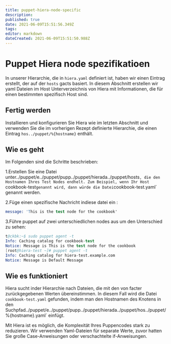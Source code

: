 ```yaml
---
title: puppet-hiera-node-specific
description: 
published: true
date: 2021-06-09T15:51:56.349Z
tags: 
editor: markdown
dateCreated: 2021-06-09T15:51:50.988Z
---
```


# Puppet Hiera node spezifikatioen

In unserer Hierarchie, die in `hiera.yaml` definiert ist, haben wir einen Eintrag erstellt, der auf der `hosts` gacts basiert.
In diesem Abschnitt erstellen wir yaml Dateien im Host Unterverzeichnis von Hiera mit Informationen, die für einen bestimmten spezifisch Host sind.

## Fertig werden

Installieren und konfigurieren Sie Hiera wie im letzten Abschnitt und verwenden Sie die im vorherigen Rezept definierte Hierarchie, die einen Eintrag `hos../puppet/%{hostname}` enthält.

## Wie es geht

Im Folgenden sind die Schritte beschrieben:

1.Erstellen Sie eine Datei unter../puppet/e../puppet/pupp../puppet/hierada../puppet/hosts`, die den Hostnamen Ihres Test Nodes endhelt. Zum Beispiel, wenn Ihr Host `cookbook-test` genannt wird, dann würde die Datei `cookbook-test.yaml` genannt werden.

2.Füge einen spezifische Nachricht indiese datei ein :

```s
message: 'This is the test node for the cookbook'
```

3.Führe puppet auf zwei unterschiedlichen nodes aus um den Unterschied zu sehen:

```s
t@ckbk:~$ sudo puppet agent -t
Info: Caching catalog for cookbook-test
Notice: Message is This is the test node for the cookbook
[root@hiera-test ~]# puppet agent -t
Info: Caching catalog for hiera-test.example.com
Notice: Message is Default Message
```

## Wie es funktioniert

Hiera sucht inder Hierarchie nach Dateien, die mit den von facter zurückgegebenen Werten übereinstimmen. In diesem Fall wird die Datei `cookbook-test.yaml` gefunden, indem man den Hostnamen des Knotens in den Suchpfad../puppet/e../puppet/pupp../puppet/hierada../puppet/hos../puppet/%{hostname}.yaml` einfügt.

Mit Hiera ist es möglich, die Komplexität Ihres Puppencodes stark zu reduzieren. Wir verwenden Yaml-Dateien für separate Werte, zuvor hatten Sie große Case-Anweisungen oder verschachtelte if-Anweisungen.
